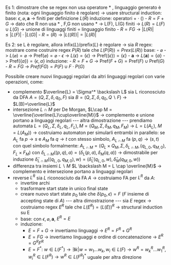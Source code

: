 Es 1: dimostrare che se regex non usa operatore * , linguaggio generato è finito (nota: ogni linguaggio finito è regolare) -> usare structural induction:
	base: $\epsilon, \varnothing, \textbf{a}$ -> finiti per definizione $L(R)$
	induzione: operatori $+ \ \cdot \ ()$
	- $R=F+G$ -> dato che R non usa * , F,G non usano * -> L(F), L(G) finiti -> $L(R)=L(F)\cup L(G)$ -> unione di linguaggi finiti = linguaggio finito
	- $R=FG$ -> $|L(R)| \leq |L(F)|\cdot|L(G)|$
	- $R = (R)$ -> $|L((R))|=|L(R)|$

Es 2: se L è regolare, allora $\text{infix}(L)$/$\text{prefix}(L)$ è regolare -> sia $R$ regex: mostrare come costruire regex $P(R)$ tale che $L(P(R)) = Prex(L(R))$
	base:
	- $\varnothing$ -> $L(\varnothing) = \varnothing$ -> $\text{Pref}(\varnothing) = \varnothing$
	- $\epsilon$ -> $L(\epsilon) = \{\epsilon\}$ -> $\text{Pref}(\{\epsilon\}) = \{\epsilon\}$
	- $\textbf{a}$ -> $L(\textbf{a})=\{a\}$ -> $\text{Pref}(\{a\}) = \{\epsilon,a\}$
	induzione:
	- $R=F+G$ -> $\text{Pref}(F+G) = \text{Pref}(F) \cup \text{Pref}(G)$
		- $R=FG$ -> $Pref(FG) = P(F) \cup F\cdot P(G)$

Possibile creare nuovi linguaggi regolari da altri linguaggi regolari con varie operazioni, come:
- complemento $\overline{L} = \Sigma^* \backslash L$
	sia L riconosciuto da DFA $A = (Q,\Sigma,\delta,q_0,F)$
	sia $B = (Q,\Sigma,\delta,q_0,Q \backslash F)$ -> $L(B)=\overline{L}$
- intersezione $L\cap M$
	per De Morgan, $L\cap M = \overline{\overline{L}\cup\overline{M}}$ -> complemento e unione portano a linguaggi regolari
	--- altra dimostrazione ---
	prendiamo automata $L=(Q_L,\Sigma,\delta_L,q_L,F_L),M=(Q_M,\Sigma,\delta_M,q_M,F_M)$ -> $L=L(A_L)$, $M=L(A_M))$ -> costruiamo automaton per simularli entrambi in parallelo: se $A_L$ fa $p \rightarrow s$ e $A_M$ fa $q \rightarrow t$ con stesso simbolo, $A_{L\cap M}$ fa $(p,q) \rightarrow (s,t)$ con quel simbolo
	formalmente: $A_{L\cap M} = (Q_L \times Q_M, \Sigma, \delta_{L \cap M}, (q_{L,0}, q_{M,0}), F_L \times F_M)$ con $\delta_{L\cap M}((p,q),a) = (\delta_L(p,a), \delta_M(q,a))$ -> dimostrabile per induzione $\hat{\delta}_{L\cap M}((q_{L,0},q_{M,0}),w) = (\hat{\delta}_L(q_{L,0},w), \hat{\delta}_M(q_{M,0},w))$
- differenza tra insiemi $L \backslash M$
	$L \backslash M = L \cap \overline{M}$ -> complemento e intersezione portano a linguaggi regolari
- reverse $L^R$
	sia $L$ riconosciuto da FA $A$ -> costruiamo FA per $L^R$ da $A$:
	- invertire archi
	- trasformare start state in unico final state
	- creare nuovo start state $p_0$ tale che $\delta(p_0,\epsilon)=F$ ($F$ insieme di accepting state di $A$)
	--- altra dimostrazione ---
	sia $E$ regex -> costruiamo regex $E^R$ tale che $L(E^R)=(L(E))^R$ -> structural induction su E
	- base: con $\epsilon, \varnothing, \textbf{a}$, $E^R=E$
	- induzione:
		- $E=F+G$ -> invertiamo linguaggi -> $E^R=F^R+G^R$
		- $E=FG$ -> invertiamo linguaggi e ordine di concatenazione -> $E^R = G^RF^R$
		- $E=F^*$:
			$w \in L(F^*) \rightarrow \exists k | w=w_1...w_k, w_i \in L(F) \rightarrow w^R = w_k^R...w_1^R, w_i^R \in L(F^R) \rightarrow w^R \in L(F^R)^*$
			uguale per altra direzione